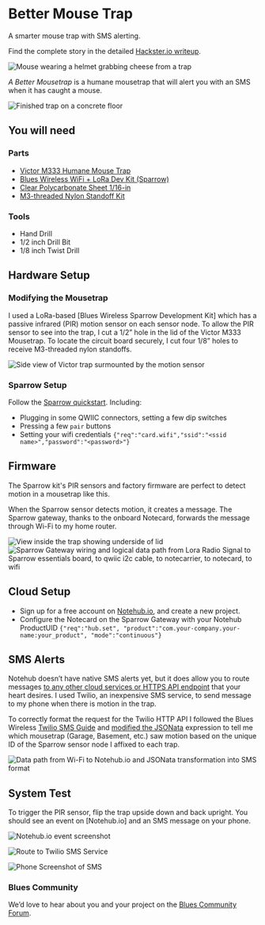 # Better Mouse Trap

A smarter mouse trap with SMS alerting.

Find the complete story in the detailed [Hackster.io writeup](https://www.hackster.io/hendersoncarlton/i-love-checking-on-mousetraps-said-no-one-ever-52c5e7).

![Mouse wearing a helmet grabbing cheese from a trap](images/banner.png)

_A Better Mousetrap_ is a humane mousetrap that will alert you with an SMS when
it has caught a mouse.

![Finished trap on a concrete floor](images/pxl_20221018_203442381_2HE5Zxfkng.jpg)

## You will need

### Parts

- [Victor M333 Humane Mouse Trap](https://www.amazon.com/gp/product/B004CMNWES)
- [Blues Wireless WiFi + LoRa Dev Kit (Sparrow)](https://shop.blues.io/products/sparrow-dev-kit)
- [Clear Polycarbonate Sheet 1/16-in](https://www.amazon.com/gp/product/B07MQTDF4R)
- [M3-threaded Nylon Standoff Kit](https://www.amazon.com/gp/product/B07KP2ZFNJ)

### Tools

- Hand Drill
- 1/2 inch Drill Bit
- 1/8 inch Twist Drill

## Hardware Setup

### Modifying the Mousetrap

I used a LoRa-based [Blues Wireless Sparrow Development Kit] which has a passive
infrared (PIR) motion sensor on each sensor node. To allow the PIR sensor to see
into the trap, I cut a 1/2” hole in the lid of the Victor M333 Mousetrap. To
locate the circuit board securely, I cut four 1/8” holes to receive M3-threaded
nylon standoffs.

![Side view of Victor trap surmounted by the motion sensor](images/nf3_mousetrap_(7)_Ggl9W9TOQ8.jpg)

### Sparrow Setup

Follow the [Sparrow quickstart](https://dev.blues.io/quickstart/sparrow-quickstart/?&utm_source=github&utm_medium=web&utm_campaign=nf&utm_content=nf3#set-up-notecard). Including:

- Plugging in some QWIIC connectors, setting a few dip switches
- Pressing a few `pair` buttons
- Setting your wifi credentials `{"req":"card.wifi","ssid":"<ssid name>","password":"<password>"}`

## Firmware

The Sparrow kit's PIR sensors and factory firmware are perfect to detect motion
in a mousetrap like this.

When the Sparrow sensor detects motion, it creates a message. The Sparrow
gateway, thanks to the onboard Notecard, forwards the message through Wi-Fi to
my home router.

![View inside the trap showing underside of lid](images/nf3_mousetrap_(8)_gUpTQaXMpg.jpg)
![Sparrow Gateway wiring and logical data path from Lora Radio Signal to Sparrow essentials board, to qwiic i2c cable, to notecarrier, to notecard, to wifi](images/nf3_mousetrap_(13)_g4ofhDRGNm.jpg)

## Cloud Setup

- Sign up for a free account on [Notehub.io](https://notehub.io), and create a new project.
- Configure the Notecard on the Sparrow Gateway with your Notehub ProductUID
  `{"req":"hub.set", "product":"com.your-company.your-name:your_product", "mode":"continuous"}`

## SMS Alerts

Notehub doesn’t have native SMS alerts yet, but it does allow you to route messages [to any other cloud services or HTTPS API endpoint](https://dev.blues.io/guides-and-tutorials/routing-data-to-cloud/?&utm_source=github&utm_medium=web&utm_campaign=nf&utm_content=nf3) that your heart desires. I used Twilio, an inexpensive SMS service, to send message to my phone when there is motion in the trap.

To correctly format the request for the Twilio HTTP API I followed the Blues Wireless [Twilio SMS Guide](https://dev.blues.io/guides-and-tutorials/twilio-sms-guide/?&utm_source=github&utm_medium=web&utm_campaign=nf&utm_content=nf3) and [modified the JSONata](mousetrap.jsonata) expression to tell me which mousetrap (Garage, Basement, etc.) saw motion based on the unique ID of the Sparrow sensor node I affixed to each trap.

![Data path from Wi-Fi to Notehub.io and JSONata transformation into SMS format](images/nf3_mousetrap_(18)_sghXhszUbO.jpg)

## System Test

To trigger the PIR sensor, flip the trap upside down and back upright. You should see an event on [Notehub.io] and an SMS message on your phone.

![Notehub.io event screenshot](images/image_X1HU4mO9mN.jpg)

![Route to Twilio SMS Service](images/nf3_mousetrap_(19)_TOXG7lKQRu.jpg)

![Phone Screenshot of SMS](images/image_S2jSMIx7G8.jpg)

### Blues Community

We’d love to hear about you and your project on the [Blues Community Forum](https://discuss.blues.io/).

